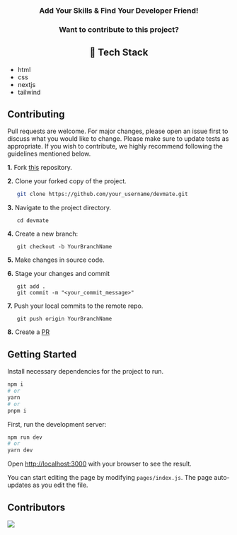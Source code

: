 <h3 align="center">Add Your Skills &amp; Find Your Developer Friend! </h3>

<h3 align="center">Want to contribute to this project?</h3>
<h2 align="center"> 📌 Tech Stack </h2>

- html
- css
- nextjs
- tailwind

## Contributing
Pull requests are welcome. For major changes, please open an issue first to discuss what you would like to change.
Please make sure to update tests as appropriate.
If you wish to contribute, we highly recommend following the guidelines mentioned below.

**1.**  Fork [this](https://github.com/AnkitaMalik22/devmate) repository.

**2.**  Clone your forked copy of the project.

```bash
   git clone https://github.com/your_username/devmate.git
```

**3.** Navigate to the project directory.
```
   cd devmate
```

**4.** Create a new branch:
```
   git checkout -b YourBranchName
```

**5.** Make changes in source code.

**6.** Stage your changes and commit

```
   git add .
   git commit -m "<your_commit_message>"
```

**7.** Push your local commits to the remote repo.

```
   git push origin YourBranchName
```

**8.** Create a [PR](https://help.github.com/en/github/collaborating-with-issues-and-pull-requests/creating-a-pull-request)


## Getting Started

Install necessary dependencies for the project to run.

  ```bash
npm i
# or
yarn 
# or
pnpm i
   ```

First, run the development server:

```bash
npm run dev
# or
yarn dev
```

Open [http://localhost:3000](http://localhost:3000) with your browser to see the result.

You can start editing the page by modifying `pages/index.js`. The page auto-updates as you edit the file.

## Contributors 

<a align="center" href="https://github.com/AnkitaMalik22/devmate/graphs/contributors">
  <img src="https://contrib.rocks/image?repo=AnkitaMalik22/devmate&&max=817" />
</a>
